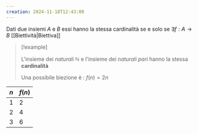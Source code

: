 ```yaml
---
creation: 2024-11-18T12:43:00
---
```

Dati due insiemi $A$ e $B$ essi hanno la stessa cardinalità se e solo se $\exists f : A \to B$ [[Biettività|Biettiva]] 

>[!example] 
>
>L'insieme dei *naturali* $\mathbb{N}$ e l'insieme dei *naturali pari* hanno la stessa **cardinalità** 
>
>Una possibile biezione è :
>$f(n)=2n$
>
>
| $n$ | $f(n)$ |
| --- | ------ |
| 1   | 2      |
| 2   | 4      |
| 3   | 6      |

